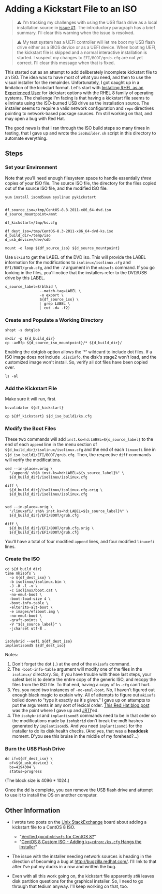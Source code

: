 # Adding a Kickstart File to an ISO

> :warning: I'm tracking my challenges with using the USB flash drive as a
local installation source in [issue #1][sysAdmin01]. The introductory paragraph has a brief
summary. I'll clear this warning when the issue is resolved.

> :warning: My test system has a UEFI controller will let me boot my USB flash
drive either as a BIOS device or as a UEFI device. When booting UEFI, the
kickstart file is skipped and a normal interactive installation is started. I
suspect my changes to `EFI/BOOT/grub.cfg` are not yet correct. I'll clear this
message when that is fixed.

This started out as an attempt to add deliberately incomplete kickstart file to
an ISO. The idea was to have most of what you need, and then to use the visual
installer for the remainder. Unfortunately, I got caught up in a limitation of
the kickstart format. Let's start with
[Installing RHEL as an Experienced User][redhat01] for kickstart options with
the RHEL 8 family of operating systems. The challenge I'm facing is that
having a kickstart file seems to eliminate using the ISO-burned USB drive as
the installation source. The installer seems to require a valid network
configuration and `repo` directives pointing to network-based package sources.
I'm still working on that, and may open a bug with Red Hat.

The good news is that I ran through the ISO build steps so many times in
testing, that I gave up and wrote the `isoBuilder.sh` script in this directory
to automate everything.

[redhat01]: https://access.redhat.com/documentation/en-us/red_hat_enterprise_linux/8/html/performing_an_advanced_rhel_installation/kickstart-commands-and-options-reference_installing-rhel-as-an-experienced-user#user_kickstart-commands-for-system-configuration
[sysAdmin01]: https://github.com/dafydd2277/systemAdmin/issues/1


## Steps

### Set your Environment

Note that you'll need enough filesystem space to handle essentially *three*
copies of your ISO file. The source ISO file, the directory for the files
copied out of the source ISO file, and the modified ISO file.

```
yum install isomd5sum syslinux pykickstart


df_source_iso=/tmp/CentOS-8.3.2011-x86_64-dvd.iso
d_source_mountpoint=/mnt

df_kickstart=/tmp/ks.cfg

df_dest_iso=/tmp/CentOS-8.3-2011-x86_64-dvd-ks.iso
d_build_dir=/temp/iso
d_usb_device=/dev/sdb

mount -o loop ${df_source_iso} ${d_source_mountpoint}
```

Use `blkid` to get the LABEL of the DVD iso. This will provide the LABEL
information for the modifications to `isolinux/isolinux.cfg` and
`EFI/BOOT/grub.cfg`, and the `-V` argument in the `mkisofs` command. If you go
looking in the files, you'll notice that the installers refer to the DVD/USB
drive by this LABEL.

```
s_source_label=$(blkid \
                --match-tag=LABEL \
                -o export \
                ${df_source_iso} \
                | grep LABEL \
                | cut -d= -f2)
```


### Create and Populate a Working Directory

```
shopt -s dotglob

mkdir -p ${d_build_dir}
cp -avRfp ${d_source_iso_mountpoint}/* ${d_build_dir}/
```

Enabling the dotglob option allows the '*' wildcard to include dot files. If a
ISO image does not include `.discinfo`, the disk's stage2 won't load, and the
customized image won't install. So, verify all dot files have been copied over.

```
ls -al
```


### Add the Kickstart File

Make sure it will run, first.

```
ksvalidator ${df_kickstart}

cp ${df_kickstart} ${d_iso_build}/ks.cfg
```


###  Modify the Boot Files

These two commands will add `inst.ks=hd:LABEL=${s_source_label}` to the end
of each `append` line in the menu section of
`${d_build_dir}/isolinux/isolinux.cfg` and the end of each `linuxefi` line in
`${d_iso_build}/EFI/BOOT/grub.cfg`. Then, the respective `diff` commands will
verify the modifications.

```
sed --in-place=.orig \
  "/append/ s%$% inst.ks=hd:LABEL=${s_source_label}%" \
  ${d_build_dir}/isolinux/isolinux.cfg

diff \
  ${d_build_dir}/isolinux/isolinux.cfg.orig \
  ${d_build_dir}/isolinux/isolinux.cfg


sed --in-place=.orig \
  "/linuxefi/ s%$% inst.ks=hd:LABEL=${s_source_label}%" \
  ${d_build_dir}/EFI/BOOT/grub.cfg

diff \
  ${d_build_dir}/EFI/BOOT/grub.cfg.orig \
  ${d_build_dir}/EFI/BOOT/grub.cfg
```


You'll have a total of four modified `append` lines, and four modified
`linuxefi` lines.


### Create the ISO

```
cd ${d_build_dir}
time mkisofs \
  -o ${df_dest_iso} \
  -b isolinux/isolinux.bin \
  -J -R -l -v \
  -c isolinux/boot.cat \
  -no-emul-boot \
  -boot-load-size 4 \
  -boot-info-table \
  -eltorito-alt-boot \
  -e images/efiboot.img \
  -no-emul-boot \
  -graft-points \
  -V "${s_source_label}" \
  -jcharset utf-8 .


isohybrid --uefi ${df_dest_iso}
implantisomd5 ${df_dest_iso}

```

Notes:
1. Don't forget the dot (`.`) at the end of the `mkisofs` command.
1. The `-boot-info-table` argument will modify one of the files in the
`isolinux/` directory. So, if you have trouble with these last steps, your
safest bet is to delete the entire copy of the generic ISO, and recopy the
files from the ISO file. To that end, having a copy of `ks.cfg` can't hurt.
1. Yes, you need two instances of `-no-emul-boot`. No, I haven't figured out
enough black magic to explain why. All of attempts to figure out `mkisofs`
boiled down to "type it exactly as it's given." I gave up on attempts to put
the arguments in any sort of lexical order. [This Red Hat blog post][blog] was
the point where I gave up and [JRTI][]'ed.
1. The `isohybrid` and `implantisomd5` commands need to be in that order so the
modifications made by `isohybrid` don't break the md5 hashes generated by
`implantisomd5`. And you need `implantisomd5` for the installer to do its disk
health checks. (And yes, that was a **headdesk** moment. D'you see this bruise
in the middle of my forehead?...)

[blog]: https://www.redhat.com/sysadmin/optimized-iso-image
[JRTI]: https://www.space.com/28445-spacex-elon-musk-drone-ships-names.html


### Burn the USB Flash Drive

```
dd if=${df_dest_iso} \
  of=${d_usb_device} \
  bs=4194304 \
  status=progress
```

(The block size is 4096 * 1024.)

Once the dd is complete, you can remove the USB flash drive and attempt to use
it to install the OS on another computer.


## Other Information

- I wrote two posts on the [Unix StackExchange][use] board about adding a
kickstart file to a CentOS 8 ISO.
  - "[Verified good `mkisofs` for CentOS 8?][use01]"
  - "[CentOS 8 Custom ISO - Adding `ks=cdrom:/ks.cfg` Hangs the Installer][use02]"

- The issue with the installer needing network sources is heading in the
direction of becoming a bug at http://bugzilla.redhat.com/. I'll link to that
after I've put my ducks in a row and written the bug.

- Even with all this work going on, the kickstart file apparently *still*
leaves disk partition questions for the graphical installer. So, I need to go
through that tedium anyway. I'll keep working on that, too.

[use]: https://unix.stackexchange.com/
[use01]: https://unix.stackexchange.com/questions/640232/verified-good-mkisofs-for-centos-8
[use02]: https://unix.stackexchange.com/questions/641277/centos-8-custom-iso-adding-ks-cdrom-ks-cfg-hangs-the-installer

